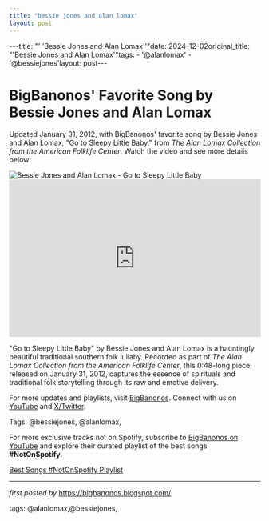 ```yaml
---
title: "bessie jones and alan lomax"
layout: post
---
```

---title: "' 'Bessie Jones and Alan Lomax''"date: 2024-12-02original_title: "'Bessie Jones and Alan Lomax'"tags:  - '@alanlomax'  - '@bessiejones'layout: post---<!-- Post Title --><h1 >BigBanonos' Favorite Song by Bessie Jones and Alan Lomax</h1> <!-- Introductory Text --><p >Updated January 31, 2012, with BigBanonos' favorite song by Bessie Jones and Alan Lomax, "Go to Sleepy Little Baby," from *The Alan Lomax Collection from the American Folklife Center*. Watch the video and see more details below:</p> <!-- Featured Image --><div > <img src="https://archive.culturalequity.org/sites/default/files/2023-11/GTSLB_og.png" alt="Bessie Jones and Alan Lomax - Go to Sleepy Little Baby" /></div> <!-- YouTube Video Embed --><div > <iframe width="100%" height="315" src="https://www.youtube.com/embed/yz2ICL-tb_o" title="Go to Sleepy Little Baby" frameborder="0" allow="accelerometer; autoplay; clipboard-write; encrypted-media; gyroscope; picture-in-picture; web-share" referrerpolicy="strict-origin-when-cross-origin" allowfullscreen></iframe></div> <!-- Song Information --><div > <p>"Go to Sleepy Little Baby" by Bessie Jones and Alan Lomax is a hauntingly beautiful traditional southern folk lullaby. Recorded as part of *The Alan Lomax Collection from the American Folklife Center*, this 0:48-long piece, released on January 31, 2012, captures the essence of spirituals and traditional folk storytelling through its raw and emotive delivery.</p></div> <!-- Footer Links --><div > <p>For more updates and playlists, visit <a href="https://bigbanonos.blogspot.com/" target="_blank">BigBanonos</a>. Connect with us on <a href="https://www.youtube.com/@BigBanonos" target="_blank">YouTube</a> and <a href="https://x.com/bigbanonos" target="_blank">X/Twitter</a>.</p></div> <!-- Tags --><p >Tags: @bessiejones, @alanlomax,</p><!--Subscribe and Playlist Links--><div>    <p>For more exclusive tracks not on Spotify, subscribe to <a href="https://www.youtube.com/@BigBanonos" target="_blank">BigBanonos on YouTube</a> and explore their curated playlist of the best songs <strong>#NotOnSpotify</strong>.</p>    <p><a href="https://www.youtube.com/playlist?list=PLtuNtuTatqI0kFahUCbtbfenC_ET5O_tr" target="_blank">Best Songs #NotOnSpotify Playlist<br /></a></p></div><hr /><p><em>first posted by</em> <a href="https://bigbanonos.blogspot.com/" rel="noopener" target="_new">https://bigbanonos.blogspot.com/</a></p><p>tags: @alanlomax,@bessiejones,</p>